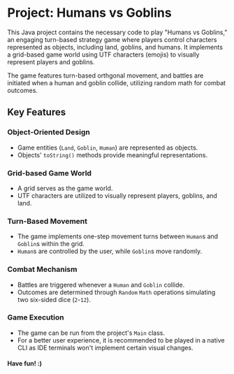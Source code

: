 # Project: Humans vs Goblins

This Java project contains the necessary code to play
"Humans vs Goblins," an engaging turn-based
strategy game where players control
characters represented as objects, including 
land, goblins, and humans. It implements
a grid-based game world using UTF characters
(emojis) to visually represent players and 
goblins.

The game features turn-based orthgonal 
movement, and battles are initiated when 
a human and goblin collide, utilizing
random math for combat outcomes.

## Key Features
### Object-Oriented Design
* Game entities (`Land`, `Goblin`, `Human`) are represented as objects.
* Objects' `toString()` methods provide meaningful representations.
### Grid-based Game World
* A grid serves as the game world.
* UTF characters are utilized to visually represent players, goblins, and land.
### Turn-Based Movement
* The game implements one-step movement turns between `Human`s and `Goblin`s within the grid.
* `Human`s are controlled by the user, while `Goblin`s move randomly.
### Combat Mechanism
* Battles are triggered whenever a `Human` and `Goblin` collide.
* Outcomes are determined through `Random` `Math` operations simulating two six-sided dice (`2`-`12`).

### Game Execution
* The game can be run from the project's `Main` class.
* For a better user experience, it is recommended to be
played in a native CLI as IDE terminals won't implement certain visual changes.

#### Have fun! :)